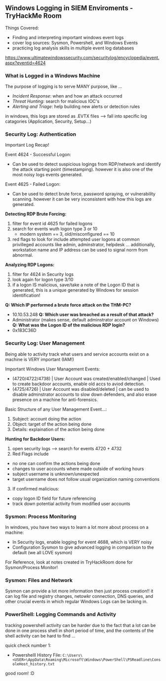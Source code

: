 ## Windows Logging in SIEM Enviroments - TryHackMe Room ##
Things Covered:
- Finding and interpreting important windows event logs
- cover log sources: Sysmon, Powershell, and Windows Events
- practicing log analysis skills in multiple event log databases

https://www.ultimatewindowssecurity.com/securitylog/encyclopedia/event.aspx?eventid=4624

### What is Logged in a Windows Machine ###
The purpose of logging is to serve MANY purpose, like ...
* _Incident Response_: when and how an attack occurred
* _Threat Hunting_: search for malicious IOC's
* _Alerting and Triage_: help building new alerts or detection rules

in windows, this logs are stored as .EVTX files --> fall into specific log catagories (Application, Security, Setup...)<br>

### Security Log: Authentication ###
Important Log Recap! <br>

Event 4624 - Successful Logon: <br>
- Can be used to detect suspicious logings from RDP/network and identify the attack starting point (timestamping). however it is also one of the most noisy logs events generated.

Event 4625 - Failed Logon: <br>
- Can be used to detect brute force, password spraying, or vulnerability scanning. however it can be very inconsistent with how this logs are generated. 

__Detecting RDP Brute Forcing:__
1. filter for event id 4625 for failed logons
2. search for events wuth logon type 3 or 10
    - modern system == 3, old/misconfigured == 10
3. red flags to look for include attempted user logons at common privilleged accounts like admin, adminstrator, helpdesk ... additionally, workstation name and IP address can be used to signal norm from abnormal. 

__Analyzing RDP Logons:__
1. filter for 4624 in Security logs
2. look again for logon type 3/10
3. if a logon IS malicious, save/take a note of the Logon ID that is generated, this is a unique generated by Windows for session identification!

__Q: Which IP performed a brute force attack on the THM-PC?__
- 10.10.53.248
__Q: Which user was breached as a result of that attack?__
- Administrator (makes sense, default adminstrator account on Windows)
__Q: What was the Logon ID of the malicious RDP login?__
- 0x183C36D

### Security Log: User Management ###
Being able to activity track what users and service accounts exist on a machine is VERY important (IAM!) <br>

Important Windows User Management Events:
- (4720/4722/4738) | User Account was created/enabled/changed | Used to create backdoor accounts, enable old accs to aviod detection.
- (4725/4726) | User Account was disabled/deleted | can be used to disable adminstrator accounts to slow down defenders, and also erase presence on a machine for anti-forensics.

Basic Structure of any User Management Event...:
1. Subject: account doing the action
2. Object: target of the action being done
3. Details: explaination of the action being done

__Hunting for Backdoor Users:__
1. open security logs --> search for events 4720 + 4732
2. Red Flags include
- no one can confirm the actions being done
- changes to user accounts where made outside of working hours
- subject username is unknown/unexpected
- target username does not follow usual organization naming conventions
3. If confirmed malicious:
- copy logon ID field for future referencing
- track down potential activity from modified user accounts

### Sysmon: Process Monitoring ###
In windows, you have two ways to learn a lot more about process on a machine:
- In Security logs, enable logging for event 4688, which is VERY noisy
- Configuration Sysmon to give advanced logging in comparison to the default (we all LOVE sysmon)

For Reference, look at notes created in TryHackRoom done for Sysmon/Process Monitor! <br>

### Sysmon: Files and Network ###
Sysmon can provide a lot more information then just process creation!! it can log file and registry changes, netowkr connection, DNS queries, and other crucial events in which regular Windows Logs can be lacking in. <br>

### PowerShell: Logging Commands and Activity ###
tracking powershell activity can be harder due to the fact that a lot can be done in one process shell in short period of time, and the contents of the shell activity can be hard to find ... <br>

quick check number 1:<br>
- Powershelll History File: `C:\Users\<USER>\AppData\Roaming\Microsoft\Windows\PowerShell\PSReadline\ConsoleHost_history.txt` <br>

good room! :D